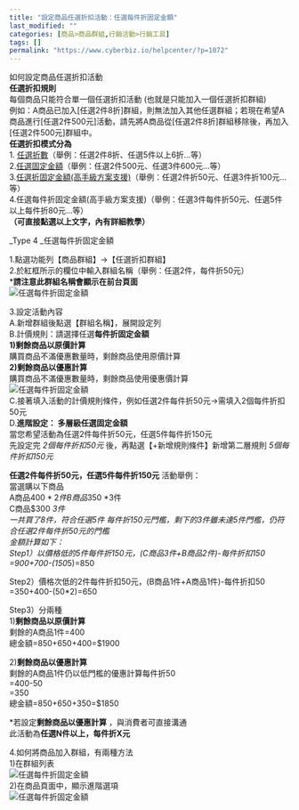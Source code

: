 ```yaml
---
title: "設定商品任選折扣活動：任選每件折固定金額"
last_modified: ""
categories: [商品>商品群組,行銷活動>行銷工具]
tags: []
permalink: "https://www.cyberbiz.io/helpcenter/?p=1072"
---
```


如何設定商品任選折扣活動  
**任選折扣規則**  
每個商品只能符合單一個任選折扣活動 (也就是只能加入一個任選折扣群組)  
例如：A商品已加入[任選2件8折]群組，則無法加入其他任選群組；若現在希望A商品進行[任選2件500元]活動，請先將A商品從[任選2件8折]群組移除後，再加入[任選2件500元]群組中。  
**任選折扣模式分為**  
1\. [任選折數](https://www.cyberbiz.co/helpcenter/?p=1060)（舉例：任選2件8折、任選5件以上6折…等）  
2.[任選固定金額](https://www.cyberbiz.co/helpcenter/?p=1065)（舉例：任選2件500元、任選3件600元…等）  
3.[任選折固定金額(高手級方案支援)](https://www.cyberbiz.co/helpcenter/?p=1069)（舉例：任選2件折50元、任選3件折100元…等）  
4.任選每件折固定金額(高手級方案支援)（舉例：任選3件每件折50元、任選5件以上每件折80元…等）  
**（可直接點選以上文字，內有詳細教學）**

_Type 4 _任選每件折固定金額

1.點選功能列【商品群組】→【任選折扣群組】  
2.於紅框所示的欄位中輸入群組名稱（舉例：任選2件，每件折50元）  
***請注意此群組名稱會顯示在前台頁面**  
![任選每件折固定金額](https://www.cyberbiz.co/helpcenter/wp-content/uploads/2019/09/任選折數1.png)

3.設定活動內容  
A.新增群組後點選【群組名稱】，展開設定列  
B.計價規則：請選擇任選**每件折固定金額**  
**1)剩餘商品以原價計算**  
購買商品不滿優惠數量時，剩餘商品使用原價計算  
**2)剩餘商品以優惠計算**  
購買商品不滿優惠數量時，剩餘商品使用優惠價計算  
![任選每件折固定金額](https://www.cyberbiz.co/helpcenter/wp-content/uploads/2019/09/任選每件折固定金額1.png)  
C.接著填入活動的計價規則條件，例如任選2件每件折50元→需填入2個每件折扣50元  
D.**進階設定： 多層級任選固定金額**  
當您希望活動為任選2件每件折50元，任選5件每件折150元  
先設定完 _2個每件折扣50元_ 後，再點選【+新增規則條件】新增第二層規則 _5個每件折扣150元_

**任選2件每件折50元，任選5件每件折150元** 活動舉例：  
當選購以下商品  
A商品$400 *2件  
B商品$350 *3件  
C商品$300 *3件  
一共買了8件，符合任選5件 每件折150元門檻，剩下的3件雖未達5件門檻，仍符合任選2件每件折50元的門檻  
金額計算如下：  
Step1）以價格低的5件每件折150元，(C商品3件+B商品2件)-每件折扣150  
=900+700-(150*5)=850

Step2）價格次低的2件每件折扣50元，(B商品1件+A商品1件)-每件折扣50  
=350+400-(50*2)=650

Step3）分兩種  
1)**剩餘商品以原價計算**  
剩餘的A商品1件=400  
總金額=850+650+400=$1900

2)**剩餘商品以優惠計算**  
剩餘的A商品1件仍以低門檻的優惠計算每件折50  
=400-50  
=350  
總金額=850+650+350=$1850

*若設定**剩餘商品以優惠計算** ，與消費者可直接溝通  
此活動為**任選N件以上，每件折X元**

4.如何將商品加入群組，有兩種方法  
1)在群組列表  
![任選每件折固定金額](https://www.cyberbiz.co/helpcenter/wp-content/uploads/2019/09/任選每件折固定金額2.png)  
2)在商品頁面中，顯示進階選項  
![任選每件折固定金額](https://www.cyberbiz.co/helpcenter/wp-content/uploads/2019/09/任選每件折固定金額3.png)

